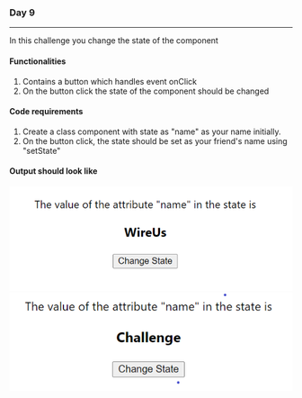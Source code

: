 ### Day 9
---
In this challenge you change the state of the component

#### Functionalities 
1. Contains a button which handles event onClick
2. On the button click the state of the component should be changed


#### Code requirements
1. Create a class component with state as "name" as your name initially.  
2. On the button click, the state should be set as your friend's name using "setState"

#### Output should look like
![](BeforeClick.png)
![](AfterClick.png)